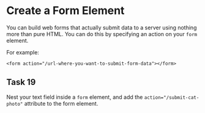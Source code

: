# Create a Form Element
You can build web forms that actually submit data to a server using nothing more than pure HTML. You can do this by specifying an action on your `form` element.

For example:

`<form action="/url-where-you-want-to-submit-form-data"></form>`
## Task 19
Nest your text field inside a `form` element, and add the `action="/submit-cat-photo"` attribute to the form element.


